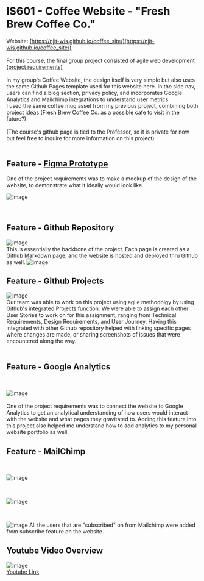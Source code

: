 # IS601 - Coffee Website - "Fresh Brew Coffee Co."

Website: [https://njit-wis.github.io/coffee_site/](https://njit-wis.github.io/coffee_site/)
<br><br>
For this course, the final group project consisted of agile web development [(project requirements)](https://github.com/kaw393939/webdev1_final_group)
<br><br>
In my group's Coffee Website, the design itself is very simple but also uses the same Github Pages template used for this website here. In the side nav, users can find a blog section, privacy policy, and incorporates Google Analytics and Mailchimp integrations to understand user metrics. 
<br>
I used the same coffee mug asset from my previous project, combining both project ideas (Fresh Brew Coffee Co. as a possible cafe to visit in the future?)
<br><br>
(The course's github page is tied to the Professor, so it is private for now but feel free to inquire for more information on this project)
<br><br>

## Feature - [Figma Prototype](https://www.figma.com/file/zs2EP6h9ywyqAfQfzFHB5P/Final-Project?type=design&node-id=0%3A1&mode=design&t=jX160xV0E70pGjBu-1)

One of the project requirements was to make a mockup of the design of the website, to demonstrate what it ideally would look like. 

![image](https://github.com/ponponderp/ponponderp.github.io/assets/38149022/eaa2999f-4ea1-4404-b6a6-5d28ef87faac)

<br>

## Feature - Github Repository
![image](https://github.com/ponponderp/ponponderp.github.io/assets/38149022/a5b2f33b-9856-44d4-8114-0682aba77f20)
<br> 
This is essentially the backbone of the project. Each page is created as a Github Markdown page, and the website is hosted and deployed thru Github as well.
![image](https://github.com/ponponderp/ponponderp.github.io/assets/38149022/968dcf04-c1a2-442c-8303-4434a68cfb47)

## Feature - Github Projects

![image](https://github.com/ponponderp/ponponderp.github.io/assets/38149022/27c89367-d73a-41fe-ad9a-b151643c0385)
<br>
Our team was able to work on this project using agile methodolgy by using Github's integrated Projects function. We were able to assign each other User Stories to work on for this assignment, ranging from Technical Requirements, Design Requirements, and User Journey.
Having this integrated with other Github repository helped with linking specific pages where changes are made, or sharing screenshots of issues that were encountered along the way.
<br><br>

## Feature - Google Analytics
<br>

![image](https://github.com/ponponderp/ponponderp.github.io/assets/38149022/ede2d14d-8392-4a8c-b29b-d7bfd4336c61)
<br><br>
One of the project requirements was to connect the website to Google Analytics to get an analytical understanding of how users would interact with the website and what pages they gravitated to.
Adding this feature into this project also helped me understand how to add analytics to my personal website portfolio as well.
<br> 


## Feature - MailChimp
<br>

![image](https://github.com/ponponderp/ponponderp.github.io/assets/38149022/ea2e8534-5e6e-4891-95ee-4be5fa655fd5)

<br>

![image](https://github.com/ponponderp/ponponderp.github.io/assets/38149022/9ff03902-0cae-4a48-a718-a638f57d834f)

<br>

![image](https://github.com/ponponderp/ponponderp.github.io/assets/38149022/f9712bc5-f251-4ee4-bee5-0ce5b35ba96b)
All the users that are "subscribed" on from Mailchimp were added from subscribe feature on the website.

## Youtube Video Overview
![image](https://github.com/ponponderp/ponponderp.github.io/assets/38149022/42d2d466-1cc7-423c-901c-74af1be42d4e)
<br>
[Youtube Link](https://youtu.be/sGhVwt0PIOI?si=TUTiJ5EfBFWJhSyY)

